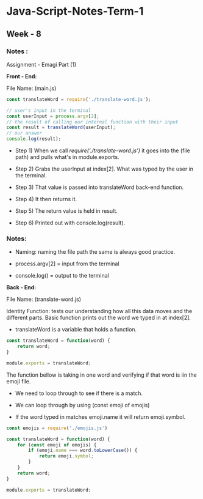 # Java-Script-Notes-Term-1
## Week - 8
### Notes :

Assignment - Emagi Part (1)

**Front - End:**

File Name: (main.js)
```javascript
const translateWord = require('./translate-word.js');

// user's input in the terminal
const userInput = process.argv[2];
// the result of calling our internal function with their input  
const result = translateWord(userInput);
// our answer
console.log(result);
```

* Step 1) When we call *require('./translate-word.js')* it goes into the (file path) and pulls what's in module.exports.
  
* Step 2) Grabs the userInput at index[2].  What was typed by the user in the terminal.
* Step 3)  That value is passed into translateWord back-end function.
* Step 4) It then returns it.
* Step 5) The return value is held in result.
* Step 6) Printed out with console.log(result).

### Notes:
* Naming: naming the file path the same is always good practice. 
  
* process.argv[2] = input from the terminal
* console.log() = output to the terminal

**Back - End:** 

File Name: (translate-word.js)

Identity Function: tests our understanding how all this data moves and the different parts.  Basic function prints out the word we typed in at index[2].
* translateWord is a variable that holds a function.

```javascript
const translateWord = function(word) {
    return word;
}

module.exports = translateWord;
```

The function bellow is taking in one word and verifying if that word is iin the emoji file.

* We need to loop through to see if there is a match.  

* We can loop through by using (const emoji of emojis)
* If the word typed in matches emoji.name it will return emoji.symbol.

```Javascript 
const emojis = require('./emojis.js')

const translateWord = function(word) {
    for (const emoji of emojis) {
        if (emoji.name === word.toLowerCase()) {
            return emoji.symbol;
        }
    }
    return word;
}

module.exports = translateWord;
```

































